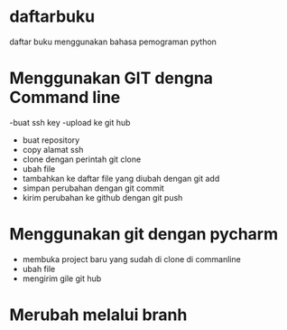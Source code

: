 # daftarbuku
daftar buku menggunakan  bahasa pemograman python

# Menggunakan GIT dengna Command line
-buat ssh key
-upload ke git hub
- buat repository
- copy alamat ssh
- clone dengan perintah git clone
- ubah file
- tambahkan ke daftar file yang diubah dengan git add
- simpan perubahan dengan git commit
- kirim perubahan ke github dengan git push


# Menggunakan git dengan pycharm
- membuka project baru yang sudah di clone di commanline
- ubah file
- mengirim gile git hub


# Merubah melalui branh
